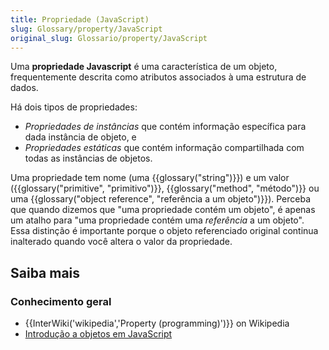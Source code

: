 ```yaml
---
title: Propriedade (JavaScript)
slug: Glossary/property/JavaScript
original_slug: Glossario/property/JavaScript
---
```

Uma **propriedade Javascript** é uma característica de um objeto, frequentemente descrita como atributos associados à uma estrutura de dados.

Há dois tipos de propriedades:

- _Propriedades de instâncias_ que contém informação específica para dada instância de objeto, e
- _Propriedades estáticas_ que contém informação compartilhada com todas as instâncias de objetos.

Uma propriedade tem nome (uma {{glossary("string")}}) e um valor ({{glossary("primitive", "primitivo")}}, {{glossary("method", "método")}} ou uma {{glossary("object reference", "referência a um objeto")}}). Perceba que quando dizemos que "uma propriedade contém um objeto", é apenas um atalho para "uma propriedade contém uma _referência_ a um objeto". Essa distinção é importante porque o objeto referenciado original continua inalterado quando você altera o valor da propriedade.

## Saiba mais

### Conhecimento geral

- {{InterWiki('wikipedia','Property (programming)')}} on Wikipedia
- [Introdução a objetos em JavaScript](/pt-BR/docs/Aprender/JavaScript/Objetos)

